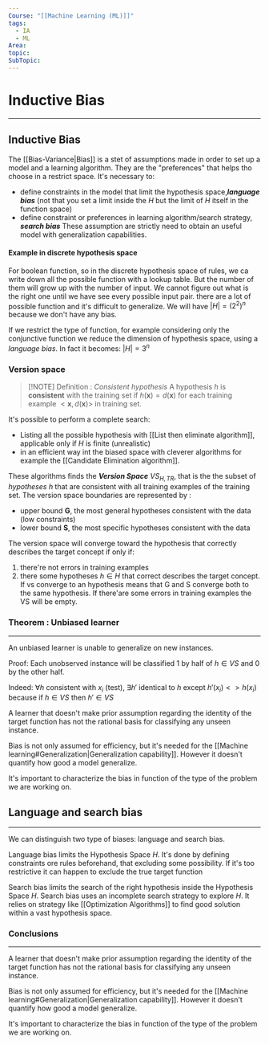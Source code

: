 ```yaml
---
Course: "[[Machine Learning (ML)]]"
tags:
  - IA
  - ML
Area: 
topic: 
SubTopic:
---
```

# Inductive Bias
---
## Inductive Bias
The [[Bias-Variance|Bias]] is a stet of assumptions made in order to set up a model and a learning algorithm. They are the "preferences" that helps tho choose in a restrict space.
It's necessary to:
- define constraints in the model that limit the hypothesis space,***language bias*** (not that you set a limit inside the $H$ but the limit of $H$ itself in the function space)
- define constraint or preferences in learning algorithm/search strategy, ***search bias***
These assumption are strictly need to obtain an useful model with generalization capabilities.

#### Example in discrete hypothesis space
For boolean function, so in the discrete hypothesis space of rules, we ca write down all the possible function with a lookup table.
But the number of them will grow up with the number of input. We cannot figure out what is the right one until we have see every possible input pair. there are a lot of possible function and it's difficult to generalize. We will have $|H|=(2^{2})^{n}$ because we don't have any bias.

If we restrict the type of function, for example considering only the conjunctive function we reduce the dimension of hypothesis space, using a *language bias*.
In fact it becomes: $|H|=3^n$

### Version space
> [!NOTE] Definition : *Consistent hypothesis* 
> A hypothesis $h$ is **consistent** with the training set if $h(\mathbf{x})=d(\mathbf{x})$ for each training example $<\mathbf{x},d(\mathbf{x})>$ in training set.

It's possible to perform a complete search:
- Listing all the possible hypothesis with [[List then eliminate algorithm]], applicable only if $H$ is finite (unrealistic)
- in an efficient way int the biased space with cleverer algorithms for example the [[Candidate Elimination algorithm]].


These algorithms finds the ***Version Space*** $VS_{H,TR}$, that is the the subset of *hypotheses* $h$ that are consistent with all training examples of the training set. 
The version space boundaries are represented by :
- upper bound **G**, the most general hypotheses consistent with the data (low constraints)
- lower bound **S**, the most specific hypotheses consistent with the data

The version space will converge toward the hypothesis that correctly describes the target concept if only if:
1. there're not errors in training examples
2. there some hypotheses $h\in H$ that correct describes the target concept.
If vs converge to an hypothesis means that G and S converge both to the same hypothesis.
If there'are some errors in training examples the VS will be empty.

### Theorem : Unbiased learner
___ 
An unbiased learner is unable to generalize on new instances.

Proof: 
Each unobserved instance will be classified 1 by half of $h \in VS$ and 0 by the other half.

Indeed:
$\forall h$ consistent with $x_{i}$ (test), $\exists h'$ identical to $h$ except $h'(x_{i})<>h(x_{i})$ because if $h\in VS$ then $h'\in VS$

  

A learner that doesn't make prior assumption regarding the identity of the target function has not the rational basis for classifying any unseen instance.

Bias is not only assumed for efficiency, but it's needed for  the [[Machine learning#Generalization|Generalization capability]]. However it doesn't quantify how good a model generalize.

It's important to characterize the bias in function of the type of the problem we are working on.

## Language and search bias
---

We can distinguish two type of biases: language and search bias. 

Language bias limits the Hypothesis Space $H$. It's done by defining constraints ore rules beforehand, that excluding some possibility.
If it's too restrictive it can happen to exclude the true target function 

Search bias limits the search of the right hypothesis inside the Hypothesis Space $H$. Search bias uses an incomplete search strategy to explore $H$. It relies on strategy like [[Optimization Algorithms]] to find good solution within a vast hypothesis space. 


### Conclusions
---

A learner that doesn't make prior assumption regarding the identity of the target function has not the rational basis for classifying any unseen instance.

Bias is not only assumed for efficiency, but it's needed for  the [[Machine learning#Generalization|Generalization capability]]. However it doesn't quantify how good a model generalize.

It's important to characterize the bias in function of the type of the problem we are working on.